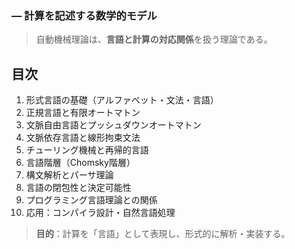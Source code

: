 ### ― 計算を記述する数学的モデル

> 自動機械理論は、**言語と計算の対応関係**を扱う理論である。

## 目次

1. 形式言語の基礎（アルファベット・文法・言語）
2. 正規言語と有限オートマトン
3. 文脈自由言語とプッシュダウンオートマトン
4. 文脈依存言語と線形拘束文法
5. チューリング機械と再帰的言語
6. 言語階層（Chomsky階層）
7. 構文解析とパーサ理論
8. 言語の閉包性と決定可能性
9. プログラミング言語理論との関係
10. 応用：コンパイラ設計・自然言語処理

> **目的**：計算を「言語」として表現し、形式的に解析・実装する。
